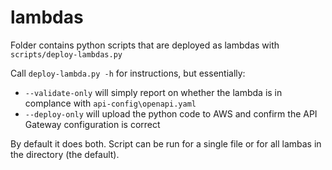 # lambdas

Folder contains python scripts that are deployed as lambdas with `scripts/deploy-lambdas.py`

Call `deploy-lambda.py -h` for instructions, but essentially:

- `--validate-only` will simply report on whether the lambda is in complance with `api-config\openapi.yaml`
- `--deploy-only` will upload the python code to AWS and confirm the API Gateway configuration is correct

By default it does both. Script can be run for a single file or for all lambas in the directory (the default).

